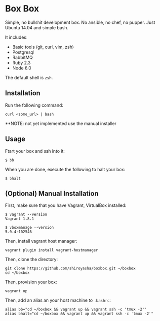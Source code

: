 # Box Box

Simple, no bullshit development box. No ansible, no chef, no pupper. Just Ubuntu 14.04 and simple bash.

It includes:

- Basic tools (git, curl, vim, zsh)
- Postgresql
- RabbitMQ
- Ruby 2.3
- Node 6.0

The default shell is `zsh`.

## Installation

Run the following command:

```
curl <some_url> | bash
```

**NOTE: not yet implemented use the manual installer

## Usage

Ftart your box and ssh into it:

```
$ bb
```

When you are done, execute the following to halt your box:

```
$ bhalt
```

## (Optional) Manual Installation

First, make sure that you have Vagrant, VirtualBox installed:

```
$ vagrant --version
Vagrant 1.8.1

$ vboxmanage --version
5.0.4r102546
```

Then, install vagrant host manager:

```
vagrant plugin install vagrant-hostmanager
```

Then, clone the directory:

```
git clone https://github.com/shiroyasha/boxbox.git ~/boxbox
cd ~/boxbox
```

Then, provision your box:

```
vagrant up
```

Then, add an alias an your host machine to `.bashrc`:

```
alias bb="cd ~/boxbox && vagrant up && vagrant ssh -c 'tmux -2'"
alias bhalt="cd ~/boxbox && vagrant up && vagrant ssh -c 'tmux -2'"
```
